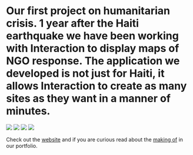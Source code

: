 <!--
slug: our-first-project-on-humanitarian-crisis-1-year
date: Wed Jan 12 2011 10:00:00 GMT+0000 (GMT)
tags: 
title: Our first project on humanitarian crisis. 1 year after the Haiti earthquake we have been working with Interaction to display maps of NGO response. The application we developed is not just for Haiti, it allows Interaction to create as many sites as they want in a manner of minutes.
id: 2711438282
link: http://blog.vizzuality.com/post/2711438282/our-first-project-on-humanitarian-crisis-1-year
raw: {"blog_name":"vizzuality","id":2711438282,"post_url":"http://blog.vizzuality.com/post/2711438282/our-first-project-on-humanitarian-crisis-1-year","slug":"our-first-project-on-humanitarian-crisis-1-year","type":"photo","date":"2011-01-12 10:00:00 GMT","timestamp":1294826400,"state":"published","format":"html","reblog_key":"sApvXrut","tags":[],"short_url":"http://tmblr.co/ZQVgQy2XdKFA","highlighted":[],"note_count":0,"caption":"<p>Our first project on humanitarian crisis. 1 year after the Haiti earthquake we have been working with Interaction to display maps of NGO response. The application we developed is not just for Haiti, it allows Interaction to create as many sites as they want in a manner of minutes.</p>\n<p>Check out the <a href=\"http://ngoaidmap.org/\">website</a> and if you are curious read about the <a href=\"http://vizzuality.com/projects/ngoaidmap\">making of</a> in our portfolio. </p>","reblog":{"tree_html":"","comment":"<p>Our first project on humanitarian crisis. 1 year after the Haiti earthquake we have been working with Interaction to display maps of NGO response. The application we developed is not just for Haiti, it allows Interaction to create as many sites as they want in a manner of minutes.</p>\n<p>Check out the <a href=\"http://ngoaidmap.org/\">website</a> and if you are curious read about the <a href=\"http://vizzuality.com/projects/ngoaidmap\">making of</a> in our portfolio.&nbsp;</p>"},"trail":[{"blog":{"name":"vizzuality","theme":{"avatar_shape":"square","background_color":"#FAFAFA","body_font":"Helvetica Neue","header_bounds":"","header_image":"http://assets.tumblr.com/images/default_header/optica_pattern_09.png?_v=abe6f565397f54e880c2b76e6fc2022e","header_image_focused":"http://assets.tumblr.com/images/default_header/optica_pattern_09_focused_v3.png?_v=abe6f565397f54e880c2b76e6fc2022e","header_image_scaled":"http://assets.tumblr.com/images/default_header/optica_pattern_09_focused_v3.png?_v=abe6f565397f54e880c2b76e6fc2022e","header_stretch":true,"link_color":"#529ECC","show_avatar":true,"show_description":true,"show_header_image":true,"show_title":true,"title_color":"#444444","title_font":"Gibson","title_font_weight":"bold"}},"post":{"id":"2711438282"},"content":"<p>Our first project on humanitarian crisis. 1 year after the Haiti earthquake we have been working with Interaction to display maps of NGO response. The application we developed is not just for Haiti, it allows Interaction to create as many sites as they want in a manner of minutes.</p>\n<p>Check out the <a href=\"http://ngoaidmap.org/\">website</a> and if you are curious read about the <a href=\"http://vizzuality.com/projects/ngoaidmap\">making of</a> in our portfolio. </p>","content_raw":"<p>Our first project on humanitarian crisis. 1 year after the Haiti earthquake we have been working with Interaction to display maps of NGO response. The application we developed is not just for Haiti, it allows Interaction to create as many sites as they want in a manner of minutes.</p>\r\n<p>Check out the <a href=\"http://ngoaidmap.org/\">website</a> and if you are curious read about the <a href=\"http://vizzuality.com/projects/ngoaidmap\">making of</a> in our portfolio.&nbsp;</p>","is_current_item":true,"is_root_item":true}],"photoset_layout":"13","photos":[{"caption":"Main site","alt_sizes":[{"width":973,"height":646,"url":"http://40.media.tumblr.com/tumblr_lewmgsQaLO1qaieqho1_1280.png"},{"width":500,"height":332,"url":"http://41.media.tumblr.com/tumblr_lewmgsQaLO1qaieqho1_500.png"},{"width":400,"height":266,"url":"http://41.media.tumblr.com/tumblr_lewmgsQaLO1qaieqho1_400.png"},{"width":250,"height":166,"url":"http://40.media.tumblr.com/tumblr_lewmgsQaLO1qaieqho1_250.png"},{"width":100,"height":66,"url":"http://41.media.tumblr.com/tumblr_lewmgsQaLO1qaieqho1_100.png"},{"width":75,"height":75,"url":"http://40.media.tumblr.com/tumblr_lewmgsQaLO1qaieqho1_75sq.png"}],"original_size":{"width":973,"height":646,"url":"http://40.media.tumblr.com/tumblr_lewmgsQaLO1qaieqho1_1280.png"}},{"caption":"Haiti Main page","alt_sizes":[{"width":974,"height":637,"url":"http://40.media.tumblr.com/tumblr_lewmgsQaLO1qaieqho2_1280.png"},{"width":500,"height":327,"url":"http://40.media.tumblr.com/tumblr_lewmgsQaLO1qaieqho2_500.png"},{"width":400,"height":262,"url":"http://40.media.tumblr.com/tumblr_lewmgsQaLO1qaieqho2_400.png"},{"width":250,"height":164,"url":"http://40.media.tumblr.com/tumblr_lewmgsQaLO1qaieqho2_250.png"},{"width":100,"height":65,"url":"http://41.media.tumblr.com/tumblr_lewmgsQaLO1qaieqho2_100.png"},{"width":75,"height":75,"url":"http://36.media.tumblr.com/tumblr_lewmgsQaLO1qaieqho2_75sq.png"}],"original_size":{"width":974,"height":637,"url":"http://40.media.tumblr.com/tumblr_lewmgsQaLO1qaieqho2_1280.png"}},{"caption":"We love stats","alt_sizes":[{"width":956,"height":643,"url":"http://40.media.tumblr.com/tumblr_lewmgsQaLO1qaieqho5_r1_1280.png"},{"width":500,"height":336,"url":"http://41.media.tumblr.com/tumblr_lewmgsQaLO1qaieqho5_r1_500.png"},{"width":400,"height":269,"url":"http://40.media.tumblr.com/tumblr_lewmgsQaLO1qaieqho5_r1_400.png"},{"width":250,"height":168,"url":"http://40.media.tumblr.com/tumblr_lewmgsQaLO1qaieqho5_r1_250.png"},{"width":100,"height":67,"url":"http://41.media.tumblr.com/tumblr_lewmgsQaLO1qaieqho5_r1_100.png"},{"width":75,"height":75,"url":"http://41.media.tumblr.com/tumblr_lewmgsQaLO1qaieqho5_r1_75sq.png"}],"original_size":{"width":956,"height":643,"url":"http://40.media.tumblr.com/tumblr_lewmgsQaLO1qaieqho5_r1_1280.png"}},{"caption":"Detail information for each organization","alt_sizes":[{"width":963,"height":648,"url":"http://40.media.tumblr.com/tumblr_lewmgsQaLO1qaieqho6_r1_1280.png"},{"width":500,"height":336,"url":"http://40.media.tumblr.com/tumblr_lewmgsQaLO1qaieqho6_r1_500.png"},{"width":400,"height":269,"url":"http://40.media.tumblr.com/tumblr_lewmgsQaLO1qaieqho6_r1_400.png"},{"width":250,"height":168,"url":"http://36.media.tumblr.com/tumblr_lewmgsQaLO1qaieqho6_r1_250.png"},{"width":100,"height":67,"url":"http://41.media.tumblr.com/tumblr_lewmgsQaLO1qaieqho6_r1_100.png"},{"width":75,"height":75,"url":"http://40.media.tumblr.com/tumblr_lewmgsQaLO1qaieqho6_r1_75sq.png"}],"original_size":{"width":963,"height":648,"url":"http://40.media.tumblr.com/tumblr_lewmgsQaLO1qaieqho6_r1_1280.png"}}],"title":"Our first project on humanitarian crisis. 1 year after the Haiti earthquake we have been working with Interaction to display maps of NGO response. The application we developed is not just for Haiti, it allows Interaction to create as many sites as they want in a manner of minutes.","body":"<img src=\"http://40.media.tumblr.com/tumblr_lewmgsQaLO1qaieqho6_r1_1280.png\">\n<img src=\"http://40.media.tumblr.com/tumblr_lewmgsQaLO1qaieqho5_r1_1280.png\">\n<img src=\"http://40.media.tumblr.com/tumblr_lewmgsQaLO1qaieqho2_1280.png\">\n<img src=\"http://40.media.tumblr.com/tumblr_lewmgsQaLO1qaieqho1_1280.png\">\n<p>Check out the <a href=\"http://ngoaidmap.org/\">website</a> and if you are curious read about the <a href=\"http://vizzuality.com/projects/ngoaidmap\">making of</a> in our portfolio. </p>"}
publish: 2011-01-012
-->


Our first project on humanitarian crisis. 1 year after the Haiti earthquake we have been working with Interaction to display maps of NGO response. The application we developed is not just for Haiti, it allows Interaction to create as many sites as they want in a manner of minutes.
=========================================================================================================================================================================================================================================================================================

![](http://40.media.tumblr.com/tumblr_lewmgsQaLO1qaieqho6_r1_1280.png)
![](http://40.media.tumblr.com/tumblr_lewmgsQaLO1qaieqho5_r1_1280.png)
![](http://40.media.tumblr.com/tumblr_lewmgsQaLO1qaieqho2_1280.png)
![](http://40.media.tumblr.com/tumblr_lewmgsQaLO1qaieqho1_1280.png)

Check out the [website](http://ngoaidmap.org/) and if you are curious
read about the [making of](http://vizzuality.com/projects/ngoaidmap) in
our portfolio. 

